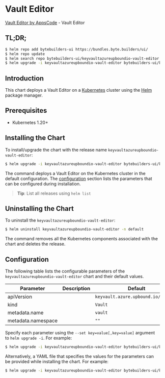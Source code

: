 # Vault Editor

[Vault Editor by AppsCode](https://byte.builders) - Vault Editor

## TL;DR;

```bash
$ helm repo add bytebuilders-ui https://bundles.byte.builders/ui/
$ helm repo update
$ helm search repo bytebuilders-ui/keyvaultazureupboundio-vault-editor --version=v0.4.18
$ helm upgrade -i keyvaultazureupboundio-vault-editor bytebuilders-ui/keyvaultazureupboundio-vault-editor -n default --create-namespace --version=v0.4.18
```

## Introduction

This chart deploys a Vault Editor on a [Kubernetes](http://kubernetes.io) cluster using the [Helm](https://helm.sh) package manager.

## Prerequisites

- Kubernetes 1.20+

## Installing the Chart

To install/upgrade the chart with the release name `keyvaultazureupboundio-vault-editor`:

```bash
$ helm upgrade -i keyvaultazureupboundio-vault-editor bytebuilders-ui/keyvaultazureupboundio-vault-editor -n default --create-namespace --version=v0.4.18
```

The command deploys a Vault Editor on the Kubernetes cluster in the default configuration. The [configuration](#configuration) section lists the parameters that can be configured during installation.

> **Tip**: List all releases using `helm list`

## Uninstalling the Chart

To uninstall the `keyvaultazureupboundio-vault-editor`:

```bash
$ helm uninstall keyvaultazureupboundio-vault-editor -n default
```

The command removes all the Kubernetes components associated with the chart and deletes the release.

## Configuration

The following table lists the configurable parameters of the `keyvaultazureupboundio-vault-editor` chart and their default values.

|     Parameter      | Description |                    Default                     |
|--------------------|-------------|------------------------------------------------|
| apiVersion         |             | <code>keyvault.azure.upbound.io/v1beta1</code> |
| kind               |             | <code>Vault</code>                             |
| metadata.name      |             | <code>vault</code>                             |
| metadata.namespace |             | <code>""</code>                                |


Specify each parameter using the `--set key=value[,key=value]` argument to `helm upgrade -i`. For example:

```bash
$ helm upgrade -i keyvaultazureupboundio-vault-editor bytebuilders-ui/keyvaultazureupboundio-vault-editor -n default --create-namespace --version=v0.4.18 --set apiVersion=keyvault.azure.upbound.io/v1beta1
```

Alternatively, a YAML file that specifies the values for the parameters can be provided while
installing the chart. For example:

```bash
$ helm upgrade -i keyvaultazureupboundio-vault-editor bytebuilders-ui/keyvaultazureupboundio-vault-editor -n default --create-namespace --version=v0.4.18 --values values.yaml
```
